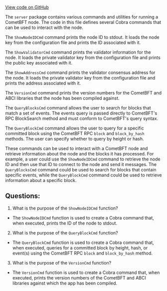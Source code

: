 [View code on GitHub](https://github.com/cosmos/cosmos-sdk.git/server/cmt_cmds.go)

The `server` package contains various commands and utilities for running a CometBFT node. The code in this file defines several Cobra commands that can be used to interact with the node.

The `ShowNodeIDCmd` command prints the node ID to stdout. It loads the node key from the configuration file and prints the ID associated with it.

The `ShowValidatorCmd` command prints the validator information for the node. It loads the private validator key from the configuration file and prints the public key associated with it.

The `ShowAddressCmd` command prints the validator consensus address for the node. It loads the private validator key from the configuration file and prints the address associated with it.

The `VersionCmd` command prints the version numbers for the CometBFT and ABCI libraries that the node has been compiled against.

The `QueryBlocksCmd` command allows the user to search for blocks that match a set of events. The events query is passed directly to CometBFT's RPC BlockSearch method and must conform to CometBFT's query syntax.

The `QueryBlockCmd` command allows the user to query for a specific committed block using the CometBFT RPC `block` and `block_by_hash` methods. The user can specify whether to query by height or hash.

These commands can be used to interact with a CometBFT node and retrieve information about the node and the blocks it has processed. For example, a user could use the `ShowNodeIDCmd` command to retrieve the node ID and then use that ID to connect to the node and send it messages. The `QueryBlocksCmd` command could be used to search for blocks that contain specific events, while the `QueryBlockCmd` command could be used to retrieve information about a specific block.
## Questions: 
 1. What is the purpose of the `ShowNodeIDCmd` function?
- The `ShowNodeIDCmd` function is used to create a Cobra command that, when executed, prints the ID of the node to stdout.

2. What is the purpose of the `QueryBlockCmd` function?
- The `QueryBlockCmd` function is used to create a Cobra command that, when executed, queries for a committed block by height, hash, or event(s) using the CometBFT RPC `block` and `block_by_hash` method.

3. What is the purpose of the `VersionCmd` function?
- The `VersionCmd` function is used to create a Cobra command that, when executed, prints the version numbers of the CometBFT and ABCI libraries against which the app has been compiled.